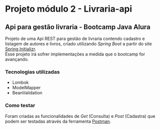 # Projeto módulo 2 - Livraria-api
## Api para gestão livraria - Bootcamp Java Alura

Projeto de uma Api REST para gestão de livraria contendo cadastro e listagem de autores e livros,
criado utilizando *Spring Boot* a partir do site [Spring Initializr](https://start.spring.io/).</br>
Esse projeto irá sofrer implementações a medida que o bootcamp for avançando.

### Tecnologias utilizadas
* Lombok
* ModelMapper
* BeanValidation

### Como testar
Foram criadas as funcionalidades de *Get* (Consulta) e *Post* (Cadastra) que podem ser testadas através
da ferramenta [Postman](https://www.postman.com/). 

